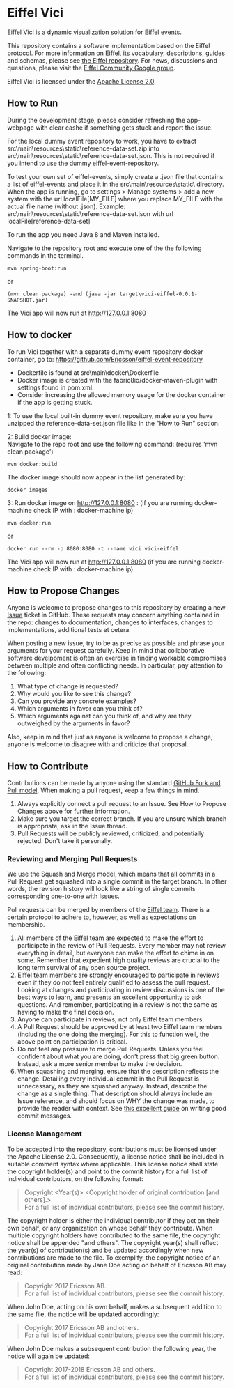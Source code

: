 <!---
   Copyright 2017 Ericsson AB.
   For a full list of individual contributors, please see the commit history.

   Licensed under the Apache License, Version 2.0 (the "License");
   you may not use this file except in compliance with the License.
   You may obtain a copy of the License at

       http://www.apache.org/licenses/LICENSE-2.0

   Unless required by applicable law or agreed to in writing, software
   distributed under the License is distributed on an "AS IS" BASIS,
   WITHOUT WARRANTIES OR CONDITIONS OF ANY KIND, either express or implied.
   See the License for the specific language governing permissions and
   limitations under the License.
--->

# Eiffel Vici
Eiffel Vici is a dynamic visualization solution for Eiffel events.

This repository contains a software implementation based on the Eiffel protocol. For more information on Eiffel, its vocabulary, descriptions, guides and schemas, please see [the Eiffel repository](https://github.com/Ericsson/eiffel). For news, discussions and questions, please visit the [Eiffel Community Google group](https://groups.google.com/forum/#!forum/eiffel-community).

Eiffel Vici is licensed under the [Apache License 2.0](./LICENSE).

## How to Run
During the development stage, please consider refreshing the app-webpage with clear cashe if something gets stuck and report the issue.

For the local dummy event repository to work, you have to extract src\main\resources\static\reference-data-set.zip into src\main\resources\static\reference-data-set.json.
This is not required if you intend to use the dummy eiffel-event-repository.

To test your own set of eiffel-events, simply create a .json file that contains a list of eiffel-events and place it in the src\main\resources\static\ directory. When the app is running, go to settings > Manage systems > add a new system with the url localFile[MY_FILE] where you replace MY_FILE with the actual file name (without .json). Example: src\main\resources\static\reference-data-set.json with url localFile[reference-data-set]

To run the app you need Java 8 and Maven installed.

Navigate to the repository root and execute one of the the following commands in the terminal.

~~~~
mvn spring-boot:run
~~~~

or

~~~~
(mvn clean package) -and (java -jar target\vici-eiffel-0.0.1-SNAPSHOT.jar)
~~~~

The Vici app will now run at http://127.0.0.1:8080

## How to docker
To run Vici together with a separate dummy event repository docker container, go to: https://github.com/Ericsson/eiffel-event-repository

- Dockerfile is found at src\main\docker\Dockerfile
- Docker image is created with the fabric8io/docker-maven-plugin with settings found in pom.xml.
- Consider increasing the allowed memory usage for the docker container if the app is getting stuck.

1: To use the local built-in dummy event repository, make sure you have unzipped the reference-data-set.json file like in the "How to Run" section.

2: Build docker image:\
Navigate to the repo root and use the following command: (requires 'mvn clean package')
~~~~
mvn docker:build
~~~~
The docker image should now appear in the list generated by:
~~~~
docker images
~~~~

3: Run docker image on http://127.0.0.1:8080 :  (if you are running docker-machine check IP with : docker-machine ip)
~~~~
mvn docker:run
~~~~
or
~~~~
docker run --rm -p 8080:8080 -t --name vici vici-eiffel
~~~~

The Vici app will now run at http://127.0.0.1:8080 (if you are running docker-machine check IP with : docker-machine ip)

## How to Propose Changes

Anyone is welcome to propose changes to this repository by creating a new [Issue](https://github.com/Ericsson/eiffel-vici/issues) ticket in GitHub. These requests may concern anything contained in the repo: changes to documentation, changes to interfaces, changes to implementations, additional tests et cetera.

When posting a new issue, try to be as precise as possible and phrase your arguments for your request carefully. Keep in mind that collaborative software develpoment is often an exercise in finding workable compromises between multiple and often conflicting needs. In particular, pay attention to the following:
1. What type of change is requested?
1. Why would you like to see this change?
1. Can you provide any concrete examples?
1. Which arguments in favor can you think of?
1. Which arguments against can you think of, and why are they outweighed by the arguments in favor?

Also, keep in mind that just as anyone is welcome to propose a change, anyone is welcome to disagree with and criticize that proposal.

## How to Contribute
Contributions can be made by anyone using the standard [GitHub Fork and Pull model](https://help.github.com/articles/about-pull-requests). When making a pull request, keep a few things in mind.
1. Always explicitly connect a pull request to an Issue. See How to Propose Changes above for further information.
1. Make sure you target the correct branch. If you are unsure which branch is appropriate, ask in the Issue thread.
1. Pull Requests will be publicly reviewed, criticized, and potentially rejected. Don't take it personally.

### Reviewing and Merging Pull Requests
We use the Squash and Merge model, which means that all commits in a Pull Request get squashed into a single commit in the target branch. In other words, the revision history will look like a string of single commits corresponding one-to-one with Issues.

Pull requests can be merged by members of the [Eiffel team](https://github.com/orgs/Ericsson/teams/eiffel). There is a certain protocol to adhere to, however, as well as expectations on membership.
1. All members of the Eiffel team are expected to make the effort to participate in the review of Pull Requests. Every member may not review everything in detail, but everyone can make the effort to chime in on some. Remember that expedient high quality reviews are crucial to the long term survival of any open source project.
1. Eiffel team members are strongly encouraged to participate in reviews even if they do not feel entirely qualified to assess the pull request. Looking at changes and participating in review discussions is one of the best ways to learn, and presents an excellent opportunity to ask questions. And remember, participating in a review is not the same as having to make the final decision.
1. Anyone can participate in reviews, not only Eiffel team members.
1. A Pull Request should be approved by at least two Eiffel team members (including the one doing the merging). For this to function well, the above point on participation is critical.
1. Do not feel any pressure to merge Pull Requests. Unless you feel confident about what you are doing, don't press that big green button. Instead, ask a more senior member to make the decision.
1. When squashing and merging, ensure that the description reflects the change. Detailing every individual commit in the Pull Request is unnecessary, as they are squashed anyway. Instead, describe the change as a single thing. That description should always include an Issue reference, and should focus on WHY the change was made, to provide the reader with context. See [this excellent guide](https://chris.beams.io/posts/git-commit) on writing good commit messages.

### License Management
To be accepted into the repository, contributions must be licensed under the Apache License 2.0. Consequently, a license notice shall be included in suitable comment syntax where applicable. This license notice shall state the copyright holder(s) and point to the commit history for a full list of individual contributors, on the following format:

> Copyright <Year(s)> <Copyright holder of original contribution [and others].>  
> For a full list of individual contributors, please see the commit history.

The copyright holder is either the individual contributor if they act on their own behalf, or any organization on whose behalf they contribute. When multiple copyright holders have contributed to the same file, the copyright notice shall be appended "and others". The copyright year(s) shall reflect the year(s) of contribution(s) and be updated accordingly when new contributions are made to the file. To exemplify, the copyright notice of an original contribution made by Jane Doe acting on behalf of Ericsson AB may read:

> Copyright 2017 Ericsson AB.  
> For a full list of individual contributors, please see the commit history.

When John Doe, acting on his own behalf, makes a subsequent addition to the same file, the notice will be updated accordingly:

> Copyright 2017 Ericsson AB and others.  
> For a full list of individual contributors, please see the commit history.

When John Doe makes a subsequent contribution the following year, the notice will again be updated:

> Copyright 2017-2018 Ericsson AB and others.  
> For a full list of individual contributors, please see the commit history.

